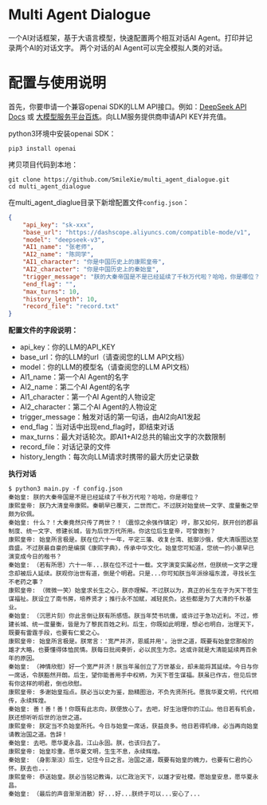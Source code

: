 # Multi Agent Dialogue

一个AI对话框架，基于大语言模型，快速配置两个相互对话AI Agent。打印并记录两个AI的对话文字。
两个对话的AI Agent可以完全模拟人类的对话。

# 配置与使用说明

首先，你要申请一个兼容openai SDK的LLM API接口。例如：[DeepSeek API Docs](https://api-docs.deepseek.com/zh-cn/) 或 [大模型服务平台百炼](https://help.aliyun.com/zh/model-studio/getting-started/what-is-model-studio?spm=5176.29619931.J_AHgvE-XDhTWrtotIBlDQQ.12.3f86521cS9GON8)。向LLM服务提供商申请API KEY并充值。

python3环境中安装openai SDK：

```
pip3 install openai
```

拷贝项目代码到本地：

```
git clone https://github.com/SmileXie/multi_agent_dialogue.git
cd multi_agent_dialogue
```

在multi_agent_diaglue目录下新增配置文件`config.json`：

```json
{
    "api_key": "sk-xxx",
    "base_url": "https://dashscope.aliyuncs.com/compatible-mode/v1",
    "model": "deepseek-v3",
    "AI1_name": "张老师",
    "AI2_name": "陈同学", 
    "AI1_character": "你是中国历史上的康熙皇帝",
    "AI2_character": "你是中国历史上的秦始皇",
    "trigger_message": "朕的大秦帝国是不是已经延续了千秋万代啦？哈哈，你是哪位？",
    "end_flag": "",
    "max_turns": 10,
    "history_length": 10,
    "record_file": "record.txt"
}
```

**配置文件的字段说明：**

* api_key：你的LLM的API_KEY
* base_url：你的LLM的url（请查阅您的LLM API文档）
* model：你的LLM的模型名（请查阅您的LLM API文档）
* AI1_name：第一个AI Agent的名字
* AI2_name：第二个AI Agent的名字
* AI1_character：第一个AI Agent的人物设定
* AI2_character：第二个AI Agent的人物设定
* trigger_message：触发对话的第一句话，由AI2向AI1发起
* end_flag：当对话中出现end_flag时，即结束对话
* max_turns：最大对话轮次。即AI1+AI2总共的输出文字的次数限制
* record_file：对话记录的文件
* history_length：每次向LLM请求时携带的最大历史记录数

**执行对话**

```
$ python3 main.py -f config.json
秦始皇: 朕的大秦帝国是不是已经延续了千秋万代啦？哈哈，你是哪位？
康熙皇帝: 朕乃大清皇帝康熙。秦朝早已覆灭，二世而亡。不过朕对始皇统一文字、度量衡之举颇为钦佩。
秦始皇: 什么？！大秦竟然只传了两世？！（震惊之余强作镇定）哼，那又如何，朕开创的郡县制度、统一文字、修建长城，皆为后世万代所用。你这位后生皇帝，可曾做到？
康熙皇帝: 始皇所言极是。朕在位六十一年，平定三藩、收复台湾、抵御沙俄，使大清版图达至鼎盛。不过朕最自豪的是编撰《康熙字典》，传承中华文化。始皇您可知道，您统一的小篆早已演变成今日的楷书？
秦始皇: （若有所思）六十一年...朕在位不过十一载。文字演变实属必然，但朕统一文字之理念却被后人延续。朕观你治世有道，倒是个明君。只是...你可知朕当年派徐福东渡，寻找长生不老药之事？
康熙皇帝: （微微一笑）始皇求长生之心，朕亦理解。不过朕以为，真正的长生在于为天下苍生谋福祉。朕设立了南书房，培养贤才；推行永不加赋，减轻民负。这些都是为了大清的千秋基业。
秦始皇: （沉思片刻）你此言倒让朕有所感悟。朕当年焚书坑儒，或许过于急功近利。不过，修建长城、统一度量衡，皆是为了黎民百姓之利。后生，你既如此明理，想必也明白，治理天下，既要有雷霆手段，也要有仁爱之心。
康熙皇帝: 始皇所言极是。朕常言：'宽严并济，恩威并用'。治世之道，既要有始皇您那般的雄才大略，也要懂得体恤民情。朕每日批阅奏折，必以民生为念。这或许就是大清能延续两百余年的原因。
秦始皇: （神情欣慰）好一个宽严并济！朕当年虽创立了万世基业，却未能将其延续。今日与你一席话，令朕豁然开朗。后生，望你能善用手中权柄，为天下苍生谋福。朕虽已作古，但见后世有你这样的明君，倒也欣慰。
康熙皇帝: 多谢始皇指点。朕必当以史为鉴，励精图治，不负先贤所托。愿我华夏文明，代代相传，永续辉煌。
秦始皇: 善！善！善！你既有此志向，朕便放心了。去吧，好生治理你的江山。他日若有机会，朕还想听听后世的治世之道。
康熙皇帝: 朕定当不负始皇所托。今日与始皇一席话，获益良多。他日若得机缘，必当再向始皇请教治国之道。告辞！
秦始皇: 去吧。愿华夏永昌，江山永固。朕，也该归去了。
康熙皇帝: 始皇珍重。愿华夏文明，生生不息，永续辉煌。
秦始皇: （身影渐淡）后生，记住今日之言。治国之道，既要有始皇的魄力，也要有仁君的心怀。朕去也...
康熙皇帝: 恭送始皇。朕必当铭记教诲，以仁政治天下，以雄才安社稷。愿始皇安息，愿华夏永昌。
秦始皇: （最后的声音渐渐消散）好...好...朕终于可以...安心了...
```
